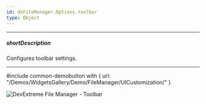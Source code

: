```yaml
---
id: dxFileManager.Options.toolbar
type: Object
---
```

---
##### shortDescription
Configures toolbar settings.

---

#include common-demobutton with {
    url: "/Demos/WidgetsGallery/Demo/FileManager/UICustomization/"
}

![DevExtreme File Manager - Toolbar](/Content/images/doc/19_2/FileManager/toolbar.png)